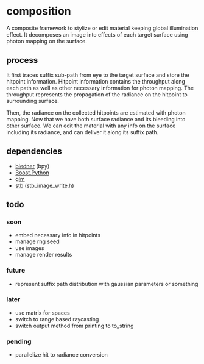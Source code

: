 # composition

A composite framework to stylize or edit material keeping global illumination effect.
It decomposes an image into effects of each target surface using photon mapping on the surface.

## process

It first traces suffix sub-path from eye to the target surface and store the hitpoint information.
Hitpoint information contains the throughput along each path as well as other necessary information for photon mapping.
The throughput represents the propagation of the radiance on the hitpoint to surrounding surface.

Then, the radiance on the collected hitpoints are estimated with photon mapping.
Now that we have both surface radiance and its bleeding into other surface.
We can edit the material with any info on the surface including its radiance, and can deliver it along its suffix path.

## dependencies

* [bledner](https://www.blender.org/) (bpy)
* [Boost.Python](https://www.boost.org/doc/libs/1_75_0/libs/python/doc/html/index.html)
* [glm](https://github.com/g-truc/glm)
* [stb](https://github.com/nothings/stb) (stb_image_write.h)

## todo

### soon
* embed necessary info in hitpoints
* manage rng seed
* use images
* manage render results

### future
* represent suffix path distribution with gaussian parameters or something

### later
* use matrix for spaces
* switch to range based raycasting
* switch output method from printing to to_string

### pending
* parallelize hit to radiance conversion